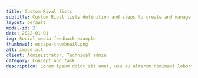 ```yaml
---
title: Custom Rival lists
subtitle: Custom Rival lists definition and steps to create and manage them.
layout: default
modal-id: 2
date: 2022-01-01
img: Social media feedback example
thumbnail: escape-thumbnail.png
alt: image-alt
client: Administrator. Technical admin
category: Concept and task
description: Lorem ipsum dolor sit amet, usu cu alterum nominavi lobortis. At duo novum diceret. Tantas apeirian vix et, usu sanctus postulant inciderint ut, populo diceret necessitatibus in vim. Cu eum dicam feugiat noluisse.
---
```

